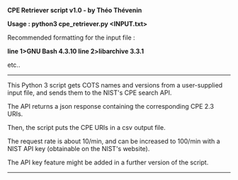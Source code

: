 **CPE Retriever script v1.0 - by Théo Thévenin**



**Usage : python3 cpe_retriever.py <INPUT.txt>**

Recommended formatting for the input file :

**line 1>GNU Bash 4.3.10
line 2>libarchive 3.3.1**

etc..

--------------------------------------------------------------------

This Python 3 script gets COTS names and versions from a user-supplied input file, and sends them to the NIST's CPE search API.

The API returns a json response containing the corresponding CPE 2.3 URIs.

Then, the script puts the CPE URIs in a csv output file.

The request rate is about 10/min, and can be increased to 100/min with a NIST API key (obtainable on the NIST's website). 

The API key feature might be added in a further version of the script.

-------------------------------------------------------------------
